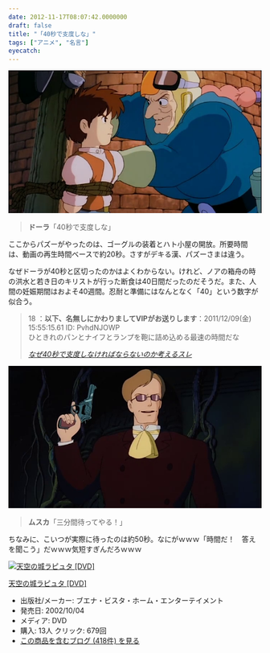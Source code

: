 ```yaml
---
date: 2012-11-17T08:07:42.0000000
draft: false
title: "「40秒で支度しな」"
tags: ["アニメ", "名言"]
eyecatch: 
---
```

<p><img src="20121117074930.png" alt="f:id:daruyanagi:20121117074930p:plain" title="f:id:daruyanagi:20121117074930p:plain" class="hatena-fotolife"></p>

<blockquote>
<p><b>ドーラ</b>「40秒で支度しな」</p>

</blockquote>
<p>ここからパズーがやったのは、ゴーグルの装着とハト小屋の開放。所要時間は、動画の再生時間ベースで約20秒。さすがデキる漢、パズーさまは違う。</p><p>なぜドーラが40秒と区切ったのかはよくわからない。けれど、ノアの箱舟の時の洪水と若き日のキリストが行った断食は40日間だったのだそうだ。また、人間の妊娠期間はおよそ40週間。忍耐と準備にはなんとなく「40」という数字が似合う。</p>

<blockquote cite="http://unkar.org/r/news4vip/1323412098">
<p>18 ：<b>以下、名無しにかわりましてVIPがお送りします</b>：2011/12/09(金) 15:55:15.61 ID: PvhdNJOWP<br />
ひときれのパンとナイフとランプを鞄に詰め込める最速の時間だな</p>

<cite><a href="http://unkar.org/r/news4vip/1323412098">&#x306A;&#x305C;40&#x79D2;&#x3067;&#x652F;&#x5EA6;&#x3057;&#x306A;&#x3051;&#x308C;&#x3070;&#x306A;&#x3089;&#x306A;&#x3044;&#x306E;&#x304B;&#x8003;&#x3048;&#x308B;&#x30B9;&#x30EC;</a></cite>
</blockquote>
<p><img src="20121117075303.png" alt="f:id:daruyanagi:20121117075303p:plain" title="f:id:daruyanagi:20121117075303p:plain" class="hatena-fotolife"></p>

<blockquote>
<p><b>ムスカ</b>「三分間待ってやる！」</p>

</blockquote>
<p>ちなみに、こいつが実際に待ったのは約50秒。なにがｗｗｗ「時間だ！　答えを聞こう」だｗｗｗ気短すぎんだろｗｗｗ</p><p><div class="hatena-asin-detail"><a href="http://www.amazon.co.jp/exec/obidos/ASIN/B00005R5J4/bestylesnet-22/"><img src="http://ecx.images-amazon.com/images/I/51mvIqLeiCL._SL160_.jpg" class="hatena-asin-detail-image" alt="天空の城ラピュタ [DVD]" title="天空の城ラピュタ [DVD]"></a><div class="hatena-asin-detail-info"><p class="hatena-asin-detail-title"><a href="http://www.amazon.co.jp/exec/obidos/ASIN/B00005R5J4/bestylesnet-22/">天空の城ラピュタ [DVD]</a></p><ul><li><span class="hatena-asin-detail-label">出版社/メーカー:</span> ブエナ・ビスタ・ホーム・エンターテイメント</li><li><span class="hatena-asin-detail-label">発売日:</span> 2002/10/04</li><li><span class="hatena-asin-detail-label">メディア:</span> DVD</li><li><span class="hatena-asin-detail-label">購入</span>: 13人 <span class="hatena-asin-detail-label">クリック</span>: 679回</li><li><a href="http://d.hatena.ne.jp/asin/B00005R5J4/bestylesnet-22" target="_blank">この商品を含むブログ (418件) を見る</a></li></ul></div><div class="hatena-asin-detail-foot"></div></div></p>
